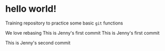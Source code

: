 # hello world!

Training repository to practice some basic `git` functions

We love rebasing 
This is Jenny's first commit
This is Jenny's first commit

This is Jenny's second commit
